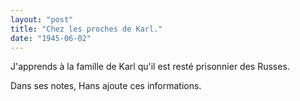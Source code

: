 ```yaml
---
layout: "post"
title: "Chez les proches de Karl."
date: "1945-06-02"
---
```


J'apprends à la famille de Karl qu'il est resté prisonnier des Russes.


<div class="histoire"></div>

<div class="commentaire">Dans ses notes, Hans ajoute ces informations. </div>
